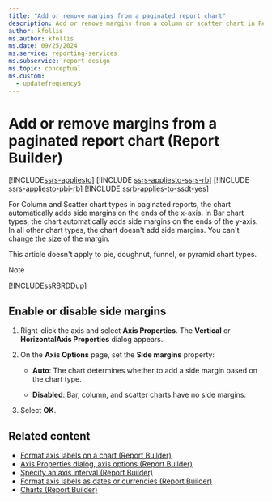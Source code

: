 ```yaml
---
title: "Add or remove margins from a paginated report chart"
description: Add or remove margins from a column or scatter chart in Report Builder. Improve readability or appearance of paginated reports.
author: kfollis
ms.author: kfollis
ms.date: 09/25/2024
ms.service: reporting-services
ms.subservice: report-design
ms.topic: conceptual
ms.custom:
  - updatefrequency5
---
```

# Add or remove margins from a paginated report chart (Report Builder)

[!INCLUDE[ssrs-appliesto](../../includes/ssrs-appliesto.md)] [!INCLUDE [ssrs-appliesto-ssrs-rb](../../includes/ssrs-appliesto-ssrs-rb.md)] [!INCLUDE [ssrs-appliesto-pbi-rb](../../includes/ssrs-appliesto-pbi-rb.md)] [!INCLUDE [ssrb-applies-to-ssdt-yes](../../includes/ssrb-applies-to-ssdt-yes.md)]

For Column and Scatter chart types in paginated reports, the chart automatically adds side margins on the ends of the x-axis. In Bar chart types, the chart automatically adds side margins on the ends of the y-axis. In all other chart types, the chart doesn't add side margins. You can't change the size of the margin.  
  
 This article doesn't apply to pie, doughnut, funnel, or pyramid chart types.  
  
> [!NOTE]  
>  [!INCLUDE[ssRBRDDup](../../includes/ssrbrddup-md.md)]  
  
## Enable or disable side margins  
  
1.  Right-click the axis and select **Axis Properties**. The **Vertical** or **HorizontalAxis Properties** dialog appears.  
  
1.  On the **Axis Options** page, set the **Side margins** property:  
  
    -   **Auto**: The chart determines whether to add a side margin based on the chart type.  
  
    -   **Disabled**: Bar, column, and scatter charts have no side margins.  
  
1.  Select **OK**.
  
## Related content

- [Format axis labels on a chart &#40;Report Builder&#41;](../../reporting-services/report-design/formatting-axis-labels-on-a-chart-report-builder-and-ssrs.md)
- [Axis Properties dialog, axis options &#40;Report Builder&#41;](/previous-versions/sql/)
- [Specify an axis interval &#40;Report Builder&#41;](../../reporting-services/report-design/specify-an-axis-interval-report-builder-and-ssrs.md)
- [Format axis labels as dates or currencies &#40;Report Builder&#41;](../../reporting-services/report-design/format-axis-labels-as-dates-or-currencies-report-builder-and-ssrs.md)
- [Charts &#40;Report Builder&#41;](../../reporting-services/report-design/charts-report-builder-and-ssrs.md)
